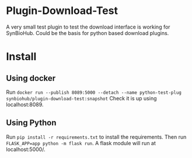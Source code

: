 # Plugin-Download-Test
A very small test plugin to test the download interface is working for SynBioHub. Could be the basis for python based download plugins.

# Install
## Using docker
Run `docker run --publish 8089:5000 --detach --name python-test-plug synbiohub/plugin-download-test:snapshot`
Check it is up using localhost:8089.

## Using Python
Run `pip install -r requirements.txt` to install the requirements. Then run `FLASK_APP=app python -m flask run`. A flask module will run at localhost:5000/.
